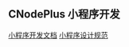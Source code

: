 ## CNodePlus 小程序开发


[小程序开发文档](https://developers.weixin.qq.com/miniprogram/dev/framework/config.html#%E5%85%A8%E5%B1%80%E9%85%8D%E7%BD%AE)
[小程序设计规范](https://developers.weixin.qq.com/miniprogram/design/index.html)